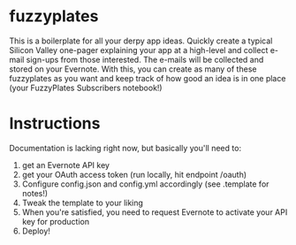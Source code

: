 fuzzyplates
===

This is a boilerplate for all your derpy app ideas. Quickly create a typical Silicon Valley one-pager explaining your app at a high-level and collect e-mail sign-ups from those interested. The e-mails will be collected and stored on your Evernote. With this, you can create as many of these fuzzyplates as you want and keep track of how good an idea is in one place (your FuzzyPlates Subscribers notebook!)

Instructions
==

Documentation is lacking right now, but basically you'll need to:

1. get an Evernote API key
2. get your OAuth access token (run locally, hit endpoint /oauth)
3. Configure config.json and config.yml accordingly (see .template for notes!)
4. Tweak the template to your liking
5. When you're satisfied, you need to request Evernote to activate your API key for production
4. Deploy!